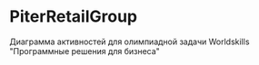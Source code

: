 # PiterRetailGroup
Диаграмма активностей для олимпиадной задачи Worldskills "Программные решения для бизнеса"
